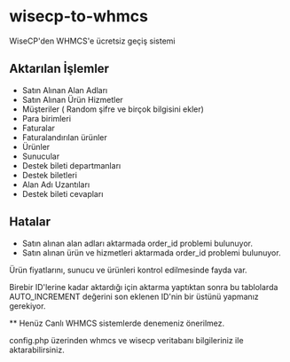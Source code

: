 # wisecp-to-whmcs
WiseCP'den WHMCS'e ücretsiz geçiş sistemi

## Aktarılan İşlemler
- Satın Alınan Alan Adları
- Satın Alınan Ürün Hizmetler
- Müşteriler ( Random şifre ve birçok bilgisini ekler)
- Para birimleri
- Faturalar
- Faturalandırılan ürünler
- Ürünler
- Sunucular
- Destek bileti departmanları
- Destek biletleri
- Alan Adı Uzantıları
- Destek bileti cevapları

## Hatalar
- Satın alınan alan adları aktarmada order_id problemi bulunuyor.
- Satın alınan ürün ve hizmetleri aktarmada order_id problemi bulunuyor.

Ürün fiyatlarını, sunucu ve ürünleri kontrol edilmesinde fayda var.

Birebir ID'lerine kadar aktardığı için aktarma yaptıktan sonra bu tablolarda AUTO_INCREMENT değerini son eklenen ID'nin bir üstünü yapmanız gerekiyor.

** Henüz Canlı WHMCS sistemlerde denemeniz önerilmez.

config.php üzerinden
whmcs ve wisecp veritabanı bilgileriniz ile aktarabilirsiniz.
